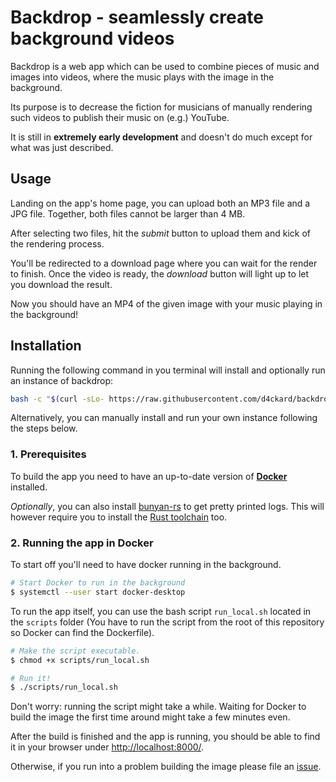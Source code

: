 # Backdrop - seamlessly create background videos

Backdrop is a web app which can be used to combine pieces of
music and images into videos, where the music plays with the
image in the background.

Its purpose is to decrease the fiction for musicians of manually
rendering such videos to publish their music on (e.g.) YouTube.

It is still in **extremely early development** and doesn't do much
except for what was just described.

## Usage

Landing on the app's home page, you can upload both an MP3 file and a JPG file.
Together, both files cannot be larger than 4 MB.

After selecting two files, hit the *submit* button to upload them and kick of
the rendering process.

You'll be redirected to a download page where you can wait for the render to finish.
Once the video is ready, the *download* button will light up to let you download
the result.

Now you should have an MP4 of the given image with your music playing in the background!

## Installation

Running the following command in you terminal will install and optionally
run an instance of backdrop:

```bash
bash -c "$(curl -sLo- https://raw.githubusercontent.com/d4ckard/backdrop/main/scripts/install.sh)"
```

Alternatively, you can manually install and run your own instance following the steps below.

### 1. Prerequisites

To build the app you need to have an up-to-date version of
[**Docker**](https://docs.docker.com/get-docker/) installed.

*Optionally*, you can also install [bunyan-rs](https://crates.io/crates/bunyan)
to get pretty printed logs. This will however require you to install
the [Rust toolchain](https://www.rust-lang.org/tools/install) too.

### 2. Running the app in Docker

To start off you'll need to have docker running in the background.

```bash
# Start Docker to run in the background
$ systemctl --user start docker-desktop
```

To run the app itself, you can use the bash script `run_local.sh` located in the
`scripts` folder (You have to run the script from the root of this repository so
Docker can find the Dockerfile).

```bash
# Make the script executable.
$ chmod +x scripts/run_local.sh

# Run it!
$ ./scripts/run_local.sh
```

Don't worry: running the script might take a while.
Waiting for Docker to build the image the first time around might take
a few minutes even.

After the build is finished and the app is running, you should be able
to find it in your browser under [http://localhost:8000/](http://localhost:8000/).

Otherwise, if you run into a problem building the image please
file an [issue](https://github.com/d4ckard/backdrop/issues).
